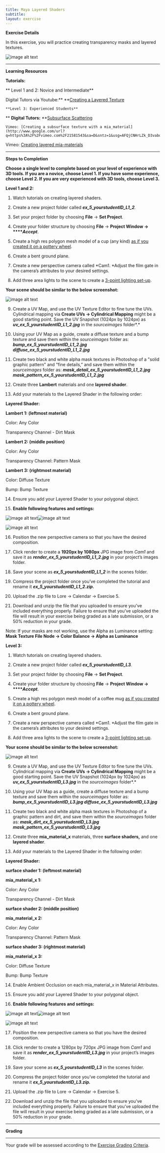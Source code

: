 ```yaml
---
title: Maya Layered Shaders
subtitle: 
layout: exercise
---
```


**Exercise Details**

In this exercise, you will practice creating transparency masks and layered textures.

![image alt text](images/image_0.jpg)

* * *


**Learning Resources**

**Tutorials:**

**  Level 1 and 2: Novice and Intermediate**

Digital Tutors via Youtube:** **[Creating a Layered Texture](http://www.youtube.com/watch?v=Nv_hCGEC7q8)

    **Level 3: Experienced Students**

**  **Digital Tutors:** **[Subsurface Scattering](http://www.digitaltutors.com/lesson/4031)

    Vimeo: [Creating a subsurface texture with a mia_material](http://www.google.com/url?q=https%3A%2F%2Fvimeo.com%2F21581543&sa=D&sntz=1&usg=AFQjCNHrLZk_D3vaboq47FiEruNEgFOAMA)

Vimeo: [Creating layered mia-materials](https://vimeo.com/23032246)

* * *


**Steps to Completion**

**Choose a single level to complete based on your level of experience with 3D tools. If you are a novice, choose Level 1. If you have some experience, choose Level 2. If you are very experienced with 3D tools, choose Level 3.**

**Level 1 and 2:**

1) Watch tutorials on creating layered shaders.

2) Create a new project folder called **_ex_5_yourstudentID_L1_2_***.*

3) Set your project folder by choosing **File** → **Set Project**.

4) Create your folder structure by choosing **File** → **Project Window → ****_Accept_**.

5) Create a high res polygon mesh model of a cup (any kind)  [as if you created it on a pottery wheel](https://www.youtube.com/watch?v=WffFZB7blFE).

6) Create a bent ground plane.

7) Create a new perspective camera called *Cam1. *Adjust the film gate in the camera’s attributes to your desired settings.

8) Add three area lights to the scene to create a [3-point lighting set-up](http://m5designstudio.com/2011/maya-3d-tutorials/studio-three-point-lighting/).

**Your scene should be similar to the below screenshot:**

![image alt text](images/image_1.jpg)

9) Create a UV Map, and use the UV Texture Editor to fine tune the UVs. Cylindrical mapping via **Create UVs → Cylindrical Mapping** might be a good starting point. Save the UV Snapshot (1024px by 1024px) as **_uv_ex_5_yourstudentID_L1_2.jpg_** in the *sourceimages* folder*.*

10) Using your UV Map as a guide, create a diffuse texture and a bump texture and save them within the *sourceimages* folder as: **_bump_ex_5_yourstudentID_L1_2.jpg diffuse_ex_5_yourstudentID_L1_2.jpg_**

11) Create two black and white alpha mask textures in Photoshop of a "solid graphic pattern" and “fine details,” and save them within the *sourceimages* folder as: **_mask_detail_ex_5_yourstudentID_L1_2.jpg mask_pattern_ex_5_yourstudentID_L1_2.jpg_**

12) Create three **Lambert** materials and one **layered shader**.

13) Add your materials to the Layered Shader in the following order:

**Layered Shader:**

**Lambert 1: (leftmost material)**

Color: Any Color

Transparency Channel - Dirt Mask

**Lambert 2: (middle position)**

Color: Any Color

Transparency Channel: Pattern Mask

**Lambert 3: (rightmost material)**

Color: Diffuse Texture

Bump: Bump Texture

14) Ensure you add your Layered Shader to your polygonal object.

15) **Enable following features and settings:**

![image alt text](images/image_2.jpg)![image alt text](images/image_3.jpg)

![image alt text](images/image_4.jpg)

16)  Position the new perspective camera so that you have the desired composition.

17) Click render to create a **1920px by 1080px** JPG image from *Cam1* and save it as **_render_ex_5_yourstudentID_L1_2.jpg_** in your project’s images folder.

18) Save your scene as **_ex_5_yourstudentID_L1_2_** in the scenes folder.

19) Compress the project folder once you’ve completed the tutorial and rename it **_ex_5_yourstudentID_L1_2.zip._**

20) Upload the .zip file to Lore → Calendar → Exercise 5.

21) Download and unzip the file that you uploaded to ensure you’ve included everything properly. Failure to ensure that you’ve uploaded the file will result in your exercise being graded as a late submission, or a 50% reduction in your grade.

Note: If your masks are not working, use the Alpha as Luminance setting: **Mask Texture File Node → Color Balance → Alpha as Luminance**

**Level 3:**

1) Watch tutorials on creating layered shaders.

2) Create a new project folder called **_ex_5_yourstudentID_L3_***.*

3) Set your project folder by choosing **File** → **Set Project**.

4) Create your folder structure by choosing **File** → **Project Window → ****_Accept_**.

5) Create a high res polygon mesh model of a coffee mug [as if you created it on a pottery wheel](https://www.youtube.com/watch?v=WffFZB7blFE).

6) Create a bent ground plane.

7) Create a new perspective camera called *Cam1. *Adjust the film gate in the camera’s attributes to your desired settings.

8) Add three area lights to the scene to create a [3-point lighting set-up](http://m5designstudio.com/2011/maya-3d-tutorials/studio-three-point-lighting/).

**Your scene should be similar to the below screenshot:**

![image alt text](images/image_5.jpg)

9) Create a UV Map, and use the UV Texture Editor to fine tune the UVs. Cylindrical mapping via **Create UVs → Cylindrical Mapping** might be a good starting point. Save the UV Snapshot (1024px by 1024px) as **_uv_ex_5_yourstudentID_L3.jpg_** in the *sourceimages* folder*.*

10) Using your UV Map as a guide, create a diffuse texture and a bump texture and save them within the *sourceimages* folder as: **_bump_ex_5_yourstudentID_L3.jpg diffuse_ex_5_yourstudentID_L3.jpg_**

11) Create two black and white alpha mask textures in Photoshop of a graphic pattern and dirt, and save them within the *sourceimages* folder as: **_mask_dirt_ex_5_yourstudentID_L3.jpg mask_pattern_ex_5_yourstudentID_L3.jpg_**

12) Create three **mia_material_x** materials, three **surface shaders,** and one **layered shader**.

13) Add your materials to the Layered Shader in the following order:

**Layered Shader:**

**surface shader 1: (leftmost material)**

**mia_material_x 1:**

Color: Any Color

Transparency Channel - Dirt Mask

**surface shader 2: (middle position)**

**mia_material_x 2:**

Color: Any Color

Transparency Channel: Pattern Mask

**surface shader 3: (rightmost material)**

**mia_material_x 3:**

Color: Diffuse Texture

Bump: Bump Texture

14) Enable Ambient Occlusion on each mia_material_x in Material Attributes.

15) Ensure you add your Layered Shader to your polygonal object.

16) **Enable following features and settings:**

![image alt text](images/image_6.jpg)![image alt text](images/image_7.jpg)

![image alt text](images/image_8.jpg)

17)  Position the new perspective camera so that you have the desired composition.

18) Click render to create a 1280px by 720px JPG image from *Cam1* and save it as **_render_ex_5_yourstudentID_L3.jpg_** in your project’s images folder.

19) Save your scene as **_ex_5_yourstudentID_L3_** in the scenes folder.

20) Compress the project folder once you’ve completed the tutorial and rename it **_ex_5_yourstudentID_L3.zip._**

21) Upload the .zip file to Lore → Calendar → Exercise 5.

22) Download and unzip the file that you uploaded to ensure you’ve included everything properly. Failure to ensure that you’ve uploaded the file will result in your exercise being graded as a late submission, or a 50% reduction in your grade.

* * *


**Grading**

**  **

Your grade will be assessed according to the [Exercise Grading Criteria](https://docs.google.com/document/d/16KERm1NWgcl8CH-fPwGSSW0RJYlXDCOCwVM8WrRVuKw/edit?usp=sharing).

